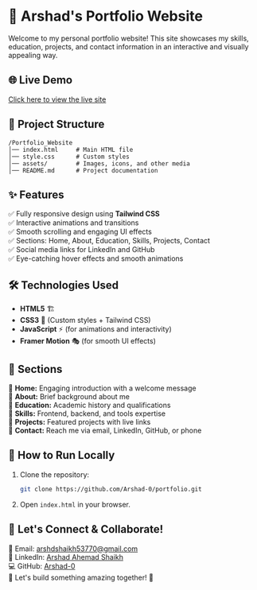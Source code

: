 # 🚀 Arshad's Portfolio Website

Welcome to my personal portfolio website! This site showcases my skills, education, projects, and contact information in an interactive and visually appealing way.

## 🌐 Live Demo
[Click here to view the live site](https://portfolio-1sr6.vercel.app/)

## 📂 Project Structure
```
/Portfolio_Website
│── index.html     # Main HTML file
│── style.css      # Custom styles
│── assets/        # Images, icons, and other media
│── README.md      # Project documentation
```

## ✨ Features
✅ Fully responsive design using **Tailwind CSS**  
✅ Interactive animations and transitions  
✅ Smooth scrolling and engaging UI effects  
✅ Sections: Home, About, Education, Skills, Projects, Contact  
✅ Social media links for LinkedIn and GitHub  
✅ Eye-catching hover effects and smooth animations  

## 🛠️ Technologies Used
- **HTML5** 🏗️
- **CSS3** 🎨 (Custom styles + Tailwind CSS)
- **JavaScript** ⚡ (for animations and interactivity)
- **Framer Motion** 🎭 (for smooth UI effects)

## 🎨 Sections
🎯 **Home:** Engaging introduction with a welcome message  
🎯 **About:** Brief background about me  
🎯 **Education:** Academic history and qualifications  
🎯 **Skills:** Frontend, backend, and tools expertise  
🎯 **Projects:** Featured projects with live links  
🎯 **Contact:** Reach me via email, LinkedIn, GitHub, or phone  

## 🚀 How to Run Locally
1. Clone the repository:
   ```sh
   git clone https://github.com/Arshad-0/portfolio.git
   ```
2. Open `index.html` in your browser.

## 🔗 Let's Connect & Collaborate!
💌 Email: [arshdshaikh53770@gmail.com](mailto:arshdshaikh53770@gmail.com)  
🔗 LinkedIn: [Arshad Ahemad Shaikh](https://www.linkedin.com/in/arshad-ahemad-shaikh-0b51b126a/)  
💻 GitHub: [Arshad-0](https://github.com/Arshad-0)  
💬 Let's build something amazing together! 🚀


